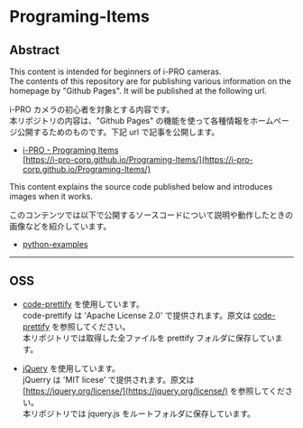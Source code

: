 # Programing-Items  

## Abstract

This content is intended for beginners of i-PRO cameras.  
The contents of this repository are for publishing various information on the homepage by "Github Pages". It will be published at the following url.

i-PRO カメラの初心者を対象とする内容です。  
本リポジトリの内容は、"Github Pages" の機能を使って各種情報をホームページ公開するためのものです。下記 url で記事を公開します。

- [i-PRO - Programing Items](https://i-pro-corp.github.io/Programing-Items/)  
[https://i-pro-corp.github.io/Programing-Items/](https://i-pro-corp.github.io/Programing-Items/)

This content explains the source code published below and introduces images when it works.

このコンテンツでは以下で公開するソースコードについて説明や動作したときの画像などを紹介しています。

- [python-examples](https://github.com/i-pro-corp/python-examples)  

---

## OSS

- [code-prettify](https://github.com/googlearchive/code-prettify) を使用しています。  
code-prettify は 'Apache License 2.0' で提供されます。原文は [code-prettify](https://github.com/googlearchive/code-prettify) を参照してください。  
本リポジトリでは取得した全ファイルを prettify フォルダに保存しています。  

- [jQuery](https://jquery.com/) を使用しています。  
jQuerry は 'MIT licese' で提供されます。原文は [https://jquery.org/license/](https://jquery.org/license/) を参照してください。  
本リポジトリでは jquery.js をルートフォルダに保存しています。
